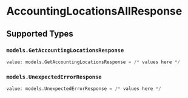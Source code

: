 # AccountingLocationsAllResponse


## Supported Types

### `models.GetAccountingLocationsResponse`

```python
value: models.GetAccountingLocationsResponse = /* values here */
```

### `models.UnexpectedErrorResponse`

```python
value: models.UnexpectedErrorResponse = /* values here */
```

